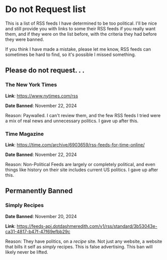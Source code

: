 # Do not Request list

This is a list of RSS feeds I have determined to be too political. I'll be nice and still provide you with links to some their RSS feeds if you really want them, and if they were on the list before, with the criteria they had before they were banned.

If you think I have made a mistake, please let me know, RSS feeds can sometimes be hard to find, so it's possible I missed something.

## Please do not request. . .
### The New York Times
**Link**: https://www.nytimes.com/rss

**Date Banned**: November 22, 2024

Reason: Paywalled. I can't review them, and the few RSS feeds I tried were a mix of real news and unnecessary politics. I gave up after this.

### Time Magazine

**Link**: https://time.com/archive/6903659/rss-feeds-for-time-online/

**Date Banned**: November 22, 2024

Reason: Non-Political Feeds are largely or completely political, and even things like history on their site includes current US politics. I gave up after this.

## Permanently Banned 

### Simply Recipes

**Date Banned**: November 20, 2024

**Link**: https://feeds-api.dotdashmeredith.com/v1/rss/standard/3b53043e-ca31-4817-b47f-47f69efbb29c

Reason: They have politics, on a *recipe* site. Not just any website, a website that bills it self as *simply* recipes. This is false advertising. This ban will likely never be lifted.
